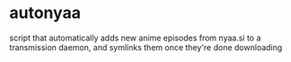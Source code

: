 # autonyaa

script that automatically adds new anime episodes from nyaa.si to a
transmission daemon, and symlinks them once they're done downloading

